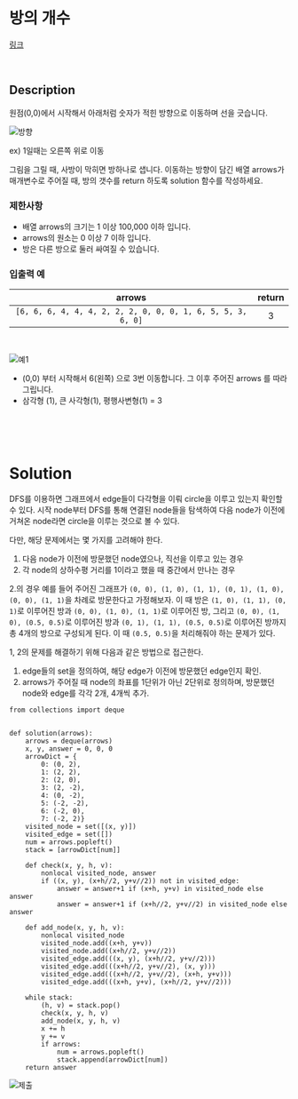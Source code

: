 # 방의 개수

[링크](https://programmers.co.kr/learn/courses/30/lessons/49190)

<br>

## Description

원점(0,0)에서 시작해서 아래처럼 숫자가 적힌 방향으로 이동하며 선을 긋습니다.

![방향](https://grepp-programmers.s3.amazonaws.com/files/ybm/ec8f232bf0/a47a6c2e-ec84-4bfb-9d4b-ff3ba589b42a.png)

ex) 1일때는 오른쪽 위로 이동

그림을 그릴 때, 사방이 막히면 방하나로 샙니다.
이동하는 방향이 담긴 배열 arrows가 매개변수로 주어질 때, 방의 갯수를 return 하도록 solution 함수를 작성하세요.

### 제한사항

- 배열 arrows의 크기는 1 이상 100,000 이하 입니다.
- arrows의 원소는 0 이상 7 이하 입니다.
- 방은 다른 방으로 둘러 싸여질 수 있습니다.

### 입출력 예

| arrows | return |
| :-: | :-: |
| `[6, 6, 6, 4, 4, 4, 2, 2, 2, 0, 0, 0, 1, 6, 5, 5, 3, 6, 0]` | 3 |

<br>

![예1](https://grepp-programmers.s3.amazonaws.com/files/ybm/74fd8df438/22a1ee81-75a6-4220-bd15-6230e35e2931.png)

- (0,0) 부터 시작해서 6(왼쪽) 으로 3번 이동합니다. 그 이후 주어진 arrows 를 따라 그립니다.
- 삼각형 (1), 큰 사각형(1), 평행사변형(1) = 3

<br>
<br>
<br>

# Solution

DFS를 이용하면 그래프에서 edge들이 다각형을 이뤄 circle을 이루고 있는지 확인할 수 있다. 
시작 node부터 DFS를 통해 연결된 node들을 탐색하여 다음 node가 이전에 거쳐온 node라면 circle을 이루는 것으로 볼 수 있다.

다만, 해당 문제에서는 몇 가지를 고려해야 한다.

1. 다음 node가 이전에 방문했던 node였으나, 직선을 이루고 있는 경우
2. 각 node의 상하수평 거리를 1이라고 했을 때 중간에서 만나는 경우

2.의 경우 예를 들어 주어진 그래프가 `(0, 0), (1, 0), (1, 1), (0, 1), (1, 0), (0, 0), (1, 1)`을 차례로 방문한다고 가정해보자. 이 때 방은 `(1, 0), (1, 1), (0, 1)`로 이루어진 방과 `(0, 0), (1, 0), (1, 1)`로 이루어진 방, 그리고 `(0, 0), (1, 0), (0.5, 0.5)`로 이루어진 방과 `(0, 1), (1, 1), (0.5, 0.5)`로 이루어진 방까지 총 4개의 방으로 구성되게 된다. 이 때 `(0.5, 0.5)`을 처리해줘야 하는 문제가 있다.

1, 2의 문제를 해결하기 위해 다음과 같은 방법으로 접근한다.

1. edge들의 set을 정의하여, 해당 edge가 이전에 방문했던 edge인지 확인.
2. arrows가 주어질 때 node의 좌표를 1단위가 아닌 2단위로 정의하며, 방문했던 node와 edge를 각각 2개, 4개씩 추가.

```
from collections import deque


def solution(arrows):
    arrows = deque(arrows)
    x, y, answer = 0, 0, 0
    arrowDict = {
        0: (0, 2),
        1: (2, 2),
        2: (2, 0),
        3: (2, -2),
        4: (0, -2),
        5: (-2, -2),
        6: (-2, 0),
        7: (-2, 2)}
    visited_node = set([(x, y)])
    visited_edge = set([])
    num = arrows.popleft()
    stack = [arrowDict[num]]
    
    def check(x, y, h, v):
        nonlocal visited_node, answer
        if ((x, y), (x+h//2, y+v//2)) not in visited_edge:
            answer = answer+1 if (x+h, y+v) in visited_node else answer
            answer = answer+1 if (x+h//2, y+v//2) in visited_node else answer

    def add_node(x, y, h, v):
        nonlocal visited_node
        visited_node.add((x+h, y+v))
        visited_node.add((x+h//2, y+v//2))
        visited_edge.add(((x, y), (x+h//2, y+v//2)))
        visited_edge.add(((x+h//2, y+v//2), (x, y)))
        visited_edge.add(((x+h//2, y+v//2), (x+h, y+v)))
        visited_edge.add(((x+h, y+v), (x+h//2, y+v//2)))

    while stack:
        (h, v) = stack.pop()
        check(x, y, h, v)
        add_node(x, y, h, v)
        x += h
        y += v
        if arrows:
            num = arrows.popleft()
            stack.append(arrowDict[num])
    return answer
```

![제출](https://i.imgur.com/WGXNK6B.png)

